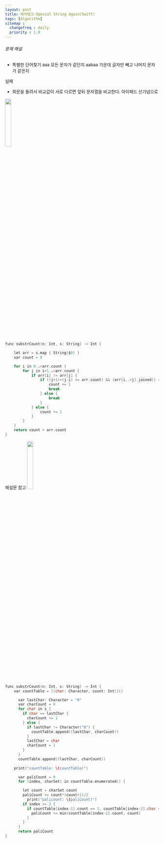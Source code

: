 ```yaml
---
layout: post
title: 해커랭크-Special String Again(Swift)
tags: [Algorithm]
sitemap :
  changefreq : daily
  priority : 1.0
---
```




###### 문제 해설

- 특별한 단어찾기 aaa 모든 문자가 같던지 aabaa 가운데 글자만 빼고 나머지 문자가 같은지


실패
- 회문을 돌려서 비교값이 서로 다르면 앞뒤 문자열을 비교한다. 아이패드 산기념으로 
<img width="20%" src="https://user-images.githubusercontent.com/45751308/159646719-8bb2a042-ef7b-45e2-ba02-d74af1cca155.jpg">

```c
func substrCount(n: Int, s: String) -> Int {

    let arr = s.map { String($0) }
    var count = 0

    for i in 0..<arr.count {
        for j in i+1..<arr.count {
            if arr[i] != arr[j] {
                if ((j+1)+(j-i) <= arr.count) && (arr[i..<j].joined() == arr[j+1..<(j+1)+(j-i)].joined()) {
                    count += 1
                    break
                } else {
                    break
                }
            } else {
                count += 1
            }
        }
    }
    return count + arr.count
}
```

해설문 참고
<img width="20%" src="https://user-images.githubusercontent.com/45751308/159646726-ecb1d9c1-1331-436a-bafd-63fb10e63b95.jpg">

```c
func substrCount(n: Int, s: String) -> Int {
    var countTable = [(char: Character, count: Int)]()

      var lastChar: Character = "0"
      var charCount = 0
      for char in s {
        if char == lastChar {
          charCount += 1
        } else {
          if lastChar != Character("0") {
            countTable.append((lastChar, charCount))
          }
          lastChar = char
          charCount = 1
        }
      }
      countTable.append((lastChar, charCount))
    
    print("countTable: \(countTable)")

      var paliCount = 0
      for (index, charSet) in countTable.enumerated() {

        let count = charSet.count
        paliCount += count*(count+1)/2
          print("palicount: \(paliCount)")
        if index >= 2 {
          if countTable[index-1].count == 1, countTable[index-2].char == charSet.char {
            paliCount += min(countTable[index-2].count, count)
          }
        }
      }
      return paliCount
}

```

